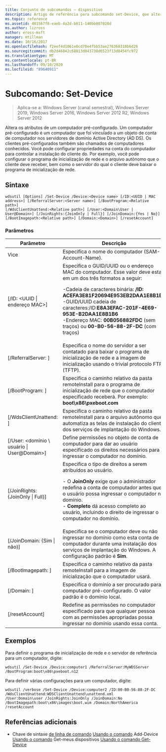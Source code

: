 ```yaml
---
title: Conjunto de subcomandos – dispositivo
description: Artigo de referência para subcomando set-Device, que altera os atributos de um computador pré-configurado.
ms.topic: reference
ms.assetid: 401567f8-eaeb-4a2d-b811-140bb007028d
ms.author: lizross
author: eross-msft
manager: mtillman
ms.date: 10/16/2017
ms.openlocfilehash: f2eef4d1061e0cd78e4fbb53ae276368318b6d26
ms.sourcegitcommit: db2d46842c68813d043738d6523f13d8454fc972
ms.translationtype: MT
ms.contentlocale: pt-BR
ms.lasthandoff: 09/10/2020
ms.locfileid: "89640911"
---
```

# <a name="subcommand-set-device"></a>Subcomando: Set-Device

> Aplica-se a: Windows Server (canal semestral), Windows Server 2019, Windows Server 2016, Windows Server 2012 R2, Windows Server 2012

Altera os atributos de um computador pré-configurado. Um computador pré-configurado é um computador que foi vinculado a um objeto de conta de computador nos servidores de domínio Active Directory (AD DS). Os clientes pré-configurados também são chamados de computadores conhecidos. Você pode configurar propriedades na conta do computador para controlar a instalação do cliente do. Por exemplo, você pode configurar o programa de inicialização de rede e o arquivo autônomo que o cliente deve receber, bem como o servidor do qual o cliente deve baixar o programa de inicialização de rede.

## <a name="syntax"></a>Sintaxe
```
wdsutil [Options] /Set-Device /Device:<Device name> [/ID:<UUID | MAC address>] [/ReferralServer:<Server name>] [/BootProgram:<Relative path>]
[/WdsClientUnattend:<Relative path>] [/User:<Domain\User | User@Domain>] [/JoinRights:{JoinOnly | Full}] [/JoinDomain:{Yes | No}] [/BootImagepath:<Relative path>] [/Domain:<Domain>] [/resetAccount]
```
### <a name="parameters"></a>Parâmetros
|Parâmetro|Descrição|
|-------|--------|
|Vice<computer name>|Especifica o nome do computador (SAM-Account-Name).|
|[/ID: <UUID &#124; endereço MAC>]|Especifica o GUID/UUID ou o endereço MAC do computador. Esse valor deve estar em um dos três formatos a seguir:<p>-Cadeia de caracteres binária: **/ID: ACEFA3E81F20694E953EB2DAA1E8B1B6**<br />-GUID/UUID cadeia de caracteres:/ID:**E8A3EFAC-201F-4E69-953E-B2DAA1E8B1B6**<br />-Endereço MAC: **00B056882FDC** (sem traços) ou **00-B0-56-88-2F-DC** (com traços)|
|[/ReferralServer: <Server name> ]|Especifica o nome do servidor a ser contatado para baixar o programa de inicialização de rede e a imagem de inicialização usando o trivial protocolo FTP (TFTP).|
|[/BootProgram: <Relative path> ]|Especifica o caminho relativo da pasta remoteInstall para o programa de inicialização de rede que o computador especificado receberá. Por exemplo: **boot\x86\pxeboot.com**|
|[/WdsClientUnattend: <Relative path> ]|Especifica o caminho relativo da pasta remoteInstall para o arquivo autônomo que automatiza as telas de instalação do cliente dos serviços de implantação do Windows.|
|[/User: <domínio \ usuário &#124; User@Domain>]|Define permissões no objeto de conta de computador para dar ao usuário especificado os direitos necessários para ingressar o computador no domínio.|
|[/JoinRights: {JoinOnly &#124; Full}]|Especifica o tipo de direitos a serem atribuídos ao usuário.<p>-   O **JoinOnly** exige que o administrador redefina a conta de computador antes que o usuário possa ingressar o computador no domínio.<br />-   **Completo** dá acesso completo ao usuário, incluindo o direito de ingressar o computador no domínio.|
|[/JoinDomain: {Sim &#124; não}]|Especifica se o computador deve ou não ingressar no domínio como esta conta de computador durante uma instalação dos serviços de implantação do Windows. A configuração padrão é **Sim**.|
|[/BootImagepath: <Relative path> ]|Especifica o caminho relativo da pasta remoteInstall para a imagem de inicialização que o computador usará.|
|[/Domain: <Domain> ]|Especifica o domínio a ser procurado para o computador pré-configurado. O valor padrão é o domínio local.|
|[/resetAccount]|Redefine as permissões no computador especificado para que qualquer pessoa com as permissões apropriadas possa ingressar no domínio usando essa conta.|
## <a name="examples"></a>Exemplos
Para definir o programa de inicialização de rede e o servidor de referência para um computador, digite:
```
wdsutil /Set-Device /Device:computer1 /ReferralServer:MyWDSServer
/BootProgram:boot\x86\pxeboot.n12
```
Para definir várias configurações para um computador, digite:
```
wdsutil /verbose /Set-Device /Device:computer2 /ID:00-B0-56-88-2F-DC /WdsClientUnattend:WDSClientUnattend\unattend.xml
/User:Domain\user /JoinRights:JoinOnly /JoinDomain:No /BootImagepath:boot\x86\images\boot.wim /Domain:NorthAmerica /resetAccount
```
## <a name="additional-references"></a>Referências adicionais
- Chave de sintaxe [de linha de comando](command-line-syntax-key.md) 
 [Usando o comando](using-the-add-device-command.md) 
 Add-Device [Usando o comando](using-the-get-alldevices-command.md) 
 Get-meus dispositivos [Usando o comando Get-Device](using-the-get-device-command.md)

